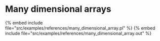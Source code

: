 # Many dimensional arrays


{% embed include file="src/examples/references/many_dimensional_array.pl" %}
{% embed include file="src/examples/references/many_dimensional_array.out" %}


